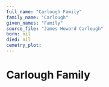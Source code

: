 ```yaml
---
full_name: "Carlough Family"
family_name: "Carlough"
given_names: "Family"
source_file: "James Howard Carlough"
born: nil
died: nil
cemetry_plot: 
---
```

# Carlough Family

